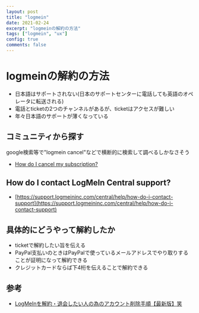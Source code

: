 ```yaml
---
layout: post
title: "logmein"
date: 2021-02-24
excerpt: "logmeinの解約の方法"
tags: ["logmein", "ux"]
config: true
comments: false
---
```


# logmeinの解約の方法
 - 日本語はサポートされない(日本のサポートセンターに電話しても英語のオペレータに転送される)
 - 電話とticketの2つのチャンネルがあるが、ticketはアクセスが難しい
 - 年々日本語のサポートが薄くなっている

## コミュニティから探す
google検索等で"logmein cancel"などで横断的に検索して調べるしかなさそう
 - [How do I cancel my subscription?](https://community.logmein.com/t5/LogMeIn-Pro-Discussions/How-do-I-cancel-my-subscription/td-p/220811)


## How do I contact LogMeIn Central support?
 - [https://support.logmeininc.com/central/help/how-do-i-contact-support](https://support.logmeininc.com/central/help/how-do-i-contact-support)

## 具体的にどうやって解約したか
 - ticketで解約したい旨を伝える
 - PayPal支払いのときはPayPalで使っているメールアドレスでやり取りすることが証明になって解約できる
 - クレジットカードならば下4桁を伝えることで解約できる

## 参考
 - [LogMeInを解約・退会したい人の為のアカウント削除手順【最新版】笑](https://seo-k.hateblo.jp/entry/logmein-kaiyaku)
